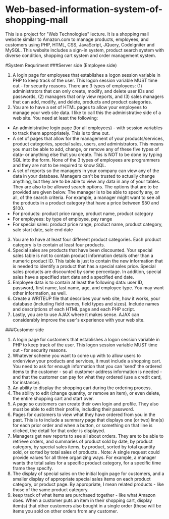 # Web-based-information-system-of-shopping-mall
This is a project for "Web Technologies" lecture. It is a shopping mall website similar to Amazon.com to manage products, employees, and customers using PHP, HTML, CSS, JavaScript, JQuery, CodeIgniter and MySQL. This website includes a sign-in system, product search system with diverse condition, shopping cart system and order management system. 

#System Requriment
###Server side (Employee side)
1. A login page for employees that establishes a logon session variable in PHP to keep track of the user. This logon session variable MUST time out - for security reasons. There are 3 types of employees: (1) administrators that can only create, modify, and delete user IDs and passwords, (2) managers that only view reports, and (3) sales managers that can add, modify, and delete, products and product categories. 
2. You are to have a set of HTML pages to allow your employees to manage your web site data. I like to call this the administrative side of a web site. You need at least the following:

* An administrative login page (for all employees) - with session variables to track them appropriately. This is to time out.
* A set of pages that allow for the management of your products/services, product categories, special sales, users, and administrators. This means you must be able to add, change, or remove any of these five types of data- or anything else that you create. This is NOT to be done by typing SQL into the form. None of the 3 types of employees are programmers and they are not to be required to know SQL.
* A set of reports so the managers in your company can view any of the data in your database. Managers can't be trusted to actually change anything, but they are to be able to view any data in any of your tables. They are also to be allowed search options. The options that are to be provided are given below. The manager is to be able to specify any, or all, of the search criteria. For example, a manager might want to see all the products in a product category that have a price between $50 and $100.
* For products: product price range, product name, product category
* For employees: by type of employee, pay range
* For special sales: product price range, product name, product category, sale start date, sale end date

3. You are to have at least four different product categories. Each product category is to contain at least four products.
4. Special sales are products that have been discounted. Your special sales table is not to contain product information details other than a numeric product ID. This table is just to contain the new information that is needed to identify a product that has a special sales price. Special sales products are discounted by some percentage. In addition, special sales have a specified start date and a specified end date.
5. Employee data is to contain at least the following data: user ID, password, first name, last name, age, and employee type. You may want other information, as well.
6. Create a WRITEUP file that describes your web site, how it works, your database (including field names, field types and sizes). Include names and descriptions of each HTML page and each PHP script.
7. Lastly, you are to use AJAX where it makes sense. AJAX can considerably improve the user's experience with your web site.

###Customer side
1. A login page for customers that establishes a logon session variable in PHP to keep track of the user. This logon session variable MUST time out - for security reasons.
2. Whatever scheme you want to come up with to allow users to order/view your products and services, it must include a shopping cart. You need to ask for enough information that you can 'send' the ordered items to the customer - so all customer address information is needed - and that the customer can pay for what they ordered (use a credit card, for instance).
3. An ability to display the shopping cart during the ordering process.
4. The ability to edit (change quantity, or remove an item), or even delete, the entire shopping cart and start over.
5. A page so customers can create their own login and profile. They also must be able to edit their profile, including their password.
6. Pages for customers to view what they have ordered from you in the past. This is to include a summary page that displays one (or two) line(s) for each prior order and when a button, or something on that line is clicked, the detail for that order is displayed.
7. Managers get new reports to see all about orders. They are to be able to retrieve orders, and summaries of product sold by date, by product category, by special sales items, by product, sorted by total quantity sold, or sorted by total sales of products . Note: A single request could provide values for all three organizing ways. For example, a manager wants the total sales for a specific product category, for a specific time frame they specify.
8. The display of special sales on the initial login page for customers, and a smaller display of appropriate special sales items on each product category, or product page. By appropriate, I mean related products - like those of the same product category.
9. keep track of what items are purchased together - like what Amazon does. When a customer puts an item in their shopping cart, display item(s) that other customers also bought in a single order (these will be items you sold on other orders from any customer.
